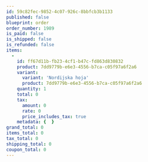 ```yaml
---
id: 59c82fec-9852-4c07-926c-8bbfcb3b1133
published: false
blueprint: order
order_number: 1989
is_paid: false
is_shipped: false
is_refunded: false
items:
  -
    id: ff67d11b-fb23-4cf1-b47c-fd863d830832
    product: 7dd9779b-e6e3-4556-b7ca-c05f97a6f2a6
    variant:
      variant: 'Nordijska hoja'
      product: 7dd9779b-e6e3-4556-b7ca-c05f97a6f2a6
    quantity: 1
    total: 0
    tax:
      amount: 0
      rate: 0
      price_includes_tax: true
    metadata: {  }
grand_total: 0
items_total: 0
tax_total: 0
shipping_total: 0
coupon_total: 0
---
```

